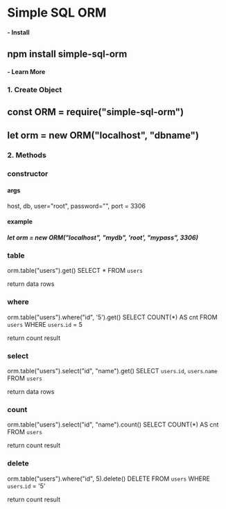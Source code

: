 # Simple SQL ORM

#### - Install

## npm install simple-sql-orm

#### - Learn More

### 1. Create Object

## const ORM = require("simple-sql-orm")

## let orm = new ORM("localhost", "dbname")

### 2. Methods
### constructor
#### args
host, db, user="root", password="", port = 3306

#### example

##### let orm = new ORM("localhost", "mydb", 'root', "mypass", 3306)

### table
orm.table("users").get()
SELECT * FROM `users`

return data rows

### where
orm.table("users").where("id", '5').get()
SELECT COUNT(*) AS cnt FROM `users` WHERE `users`.`id` = 5

return count result

### select
orm.table("users").select("id", "name").get()
SELECT `users`.`id`, `users`.`name` FROM `users`

return data rows

### count
orm.table("users").select("id", "name").count()
SELECT COUNT(*) AS cnt FROM `users`

return count result

### delete
orm.table("users").where("id", 5).delete()
DELETE FROM `users` WHERE `users`.`id` = '5'

return count result